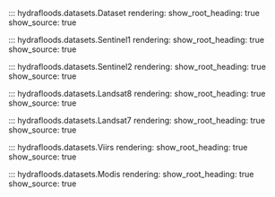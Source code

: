 
<!-- # datasets module -->

::: hydrafloods.datasets.Dataset
    rendering:
      show_root_heading: true
      show_source: true

::: hydrafloods.datasets.Sentinel1
    rendering:
      show_root_heading: true
      show_source: true

::: hydrafloods.datasets.Sentinel2
    rendering:
      show_root_heading: true
      show_source: true

::: hydrafloods.datasets.Landsat8
    rendering:
      show_root_heading: true
      show_source: true

::: hydrafloods.datasets.Landsat7
    rendering:
      show_root_heading: true
      show_source: true     

::: hydrafloods.datasets.Viirs
    rendering:
      show_root_heading: true
      show_source: true      

::: hydrafloods.datasets.Modis
    rendering:
      show_root_heading: true
      show_source: true                  